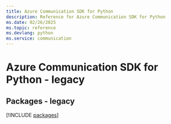 ```yaml
---
title: Azure Communication SDK for Python
description: Reference for Azure Communication SDK for Python
ms.date: 02/26/2025
ms.topic: reference
ms.devlang: python
ms.service: communication
---
```

# Azure Communication SDK for Python - legacy
## Packages - legacy
[!INCLUDE [packages](communication-index.md)]